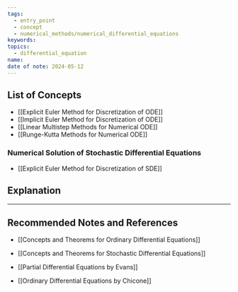 ```yaml
---
tags:
  - entry_point
  - concept
  - numerical_methods/numerical_differential_equations
keywords: 
topics:
  - differential_equation
name: 
date of note: 2024-05-12
---
```


## List of Concepts


- [[Explicit Euler Method for Discretization of ODE]]
- [[Implicit Euler Method for Discretization of ODE]]
- [[Linear Multistep Methods for Numerical ODE]]
- [[Runge-Kutta Methods for Numerical ODE]]



### Numerical Solution of Stochastic Differential Equations

- [[Explicit Euler Method for Discretization of SDE]]



## Explanation





-----------
##  Recommended Notes and References

- [[Concepts and Theorems for Ordinary Differential Equations]]
- [[Concepts and Theorems for Stochastic Differential Equations]]

- [[Partial Differential Equations by Evans]]
- [[Ordinary Differential Equations by Chicone]]